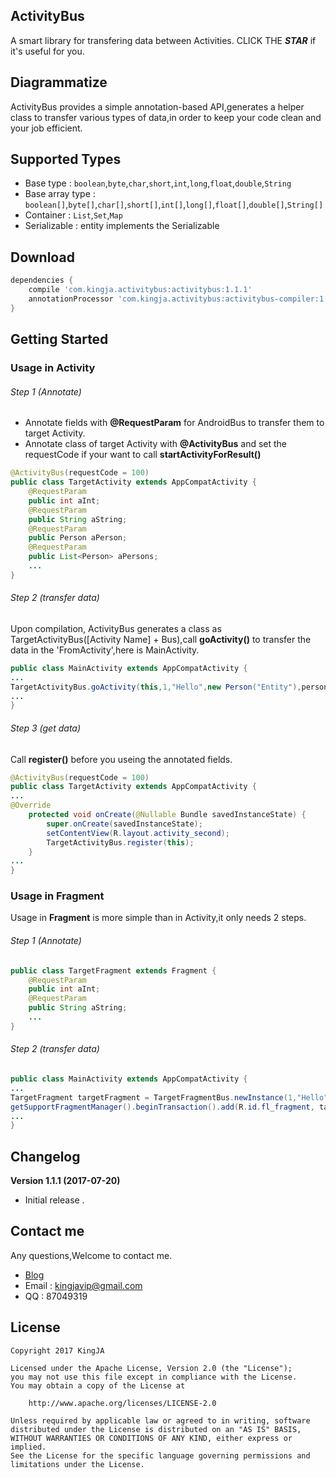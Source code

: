 ActivityBus
---
A smart library for transfering data between Activities. CLICK THE ***STAR***  if it's useful for you.

Diagrammatize
---

ActivityBus provides a simple annotation-based API,generates a helper class to transfer various types of data,in order to keep your code clean and your job efficient.

## Supported Types
* Base type : `boolean`,`byte`,`char`,`short`,`int`,`long`,`float`,`double`,`String`
* Base array type : `boolean[]`,`byte[]`,`char[]`,`short[]`,`int[]`,`long[]`,`float[]`,`double[]`,`String[]`
* Container : `List`,`Set`,`Map`
* Serializable : entity implements the Serializable

## Download
```groovy
dependencies {
    compile 'com.kingja.activitybus:activitybus:1.1.1'
    annotationProcessor 'com.kingja.activitybus:activitybus-compiler:1.1.1'
}
```

Getting Started
---
### Usage in Activity
###### Step 1 (Annotate)

* Annotate fields with **@RequestParam** for AndroidBus to transfer them to target Activity.
* Annotate class of target Activity with **@ActivityBus** and set the requestCode if your want to call **startActivityForResult()**

```java
@ActivityBus(requestCode = 100)
public class TargetActivity extends AppCompatActivity {
    @RequestParam
    public int aInt;
    @RequestParam
    public String aString;
    @RequestParam
    public Person aPerson;
    @RequestParam
    public List<Person> aPersons;
    ...
}
```

###### Step 2 (transfer data)
Upon compilation, ActivityBus generates a class as TargetActivityBus([Activity Name] + Bus),call **goActivity()** to transfer the data in the 'FromActivity',here is MainActivity.

```java
public class MainActivity extends AppCompatActivity {
...
TargetActivityBus.goActivity(this,1,"Hello",new Person("Entity"),personList);
...
}
```

###### Step 3 (get data)
Call **register()** before you useing the annotated fields.

```java
@ActivityBus(requestCode = 100)
public class TargetActivity extends AppCompatActivity {
...
@Override
    protected void onCreate(@Nullable Bundle savedInstanceState) {
        super.onCreate(savedInstanceState);
        setContentView(R.layout.activity_second);
        TargetActivityBus.register(this);
    }
...
}

```

### Usage in Fragment
Usage in **Fragment** is more simple than in Activity,it only needs 2 steps.
###### Step 1 (Annotate)

```java
public class TargetFragment extends Fragment {
    @RequestParam
    public int aInt;
    @RequestParam
    public String aString;
    ...
}
```

###### Step 2 (transfer data)

```java
public class MainActivity extends AppCompatActivity {
...
TargetFragment targetFragment = TargetFragmentBus.newInstance(1,"Hello");
getSupportFragmentManager().beginTransaction().add(R.id.fl_fragment, targetFragment).commit();
...
}
```


Changelog
---

**Version 1.1.1 (2017-07-20)**
- Initial release .

Contact me
---
Any questions,Welcome to contact me.
* [Blog](http://www.jianshu.com/u/8a1a8ed656e8)
* Email : kingjavip@gmail.com
* QQ : 87049319

License
---

    Copyright 2017 KingJA

    Licensed under the Apache License, Version 2.0 (the "License");
    you may not use this file except in compliance with the License.
    You may obtain a copy of the License at

        http://www.apache.org/licenses/LICENSE-2.0

    Unless required by applicable law or agreed to in writing, software
    distributed under the License is distributed on an "AS IS" BASIS,
    WITHOUT WARRANTIES OR CONDITIONS OF ANY KIND, either express or implied.
    See the License for the specific language governing permissions and
    limitations under the License.
